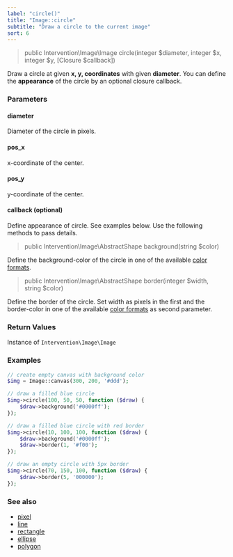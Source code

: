 ```yaml
---
label: "circle()"
title: "Image::circle"
subtitle: "Draw a circle to the current image"
sort: 6
---
```


> public Intervention\Image\Image circle(integer $diameter, integer $x, integer $y, [Closure $callback])

Draw a circle at given **x, y, coordinates** with given **diameter**. You can define the **appearance** of the circle by an optional closure callback.

### Parameters

#### diameter
Diameter of the circle in pixels.

#### pos_x
x-coordinate of the center.

#### pos_y
y-coordinate of the center.

#### callback (optional)
Define appearance of circle. See examples below. Use the following methods to pass details.


> public Intervention\Image\AbstractShape background(string $color)

Define the background-color of the circle in one of the available [color formats](/v2/getting-started/formats).


> public Intervention\Image\AbstractShape border(integer $width, string $color)

Define the border of the circle. Set width as pixels in the first and the border-color in one of the available [color formats](/v2/getting-started/formats) as second parameter.

### Return Values
Instance of `Intervention\Image\Image`

### Examples

```php
// create empty canvas with background color
$img = Image::canvas(300, 200, '#ddd');

// draw a filled blue circle
$img->circle(100, 50, 50, function ($draw) {
    $draw->background('#0000ff');
});

// draw a filled blue circle with red border
$img->circle(10, 100, 100, function ($draw) {
    $draw->background('#0000ff');
    $draw->border(1, '#f00');
});

// draw an empty circle with 5px border
$img->circle(70, 150, 100, function ($draw) {
    $draw->border(5, '000000');
});
```


### See also

- [pixel](/v2/api/pixel)
- [line](/v2/api/line)
- [rectangle](/v2/api/rectangle)
- [ellipse](/v2/api/ellipse)
- [polygon](/v2/api/polygon)
